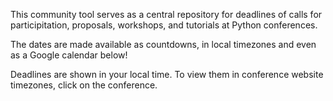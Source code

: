 This community tool serves as a central repository for deadlines of calls for participitation, proposals, workshops, and tutorials at Python conferences.

The dates are made available as countdowns, in local timezones and even as a Google calendar below!

Deadlines are shown in <span class="local-timezone">your local</span> time. To view them in conference website timezones, click on the conference.
